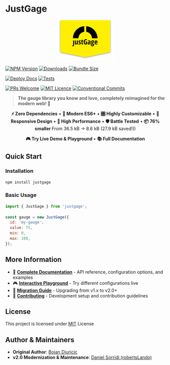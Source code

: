 # JustGage

<p align="center"><img src="docs/public/logo.png"/></p>

[![NPM Version](https://img.shields.io/npm/v/justgage.svg)](https://www.npmjs.com/package/justgage)
[![Downloads](https://img.shields.io/npm/dm/justgage.svg)](https://www.npmjs.com/package/justgage)
[![Bundle Size](https://img.shields.io/bundlephobia/minzip/justgage.svg)](https://bundlephobia.com/package/justgage)

[![Deploy Docs](https://github.com/toorshia/justgage/actions/workflows/deploy-docs.yml/badge.svg)](https://github.com/toorshia/justgage/actions/workflows/deploy-docs.yml)
[![Tests](https://img.shields.io/github/actions/workflow/status/toorshia/justgage/build.yml?label=tests)](https://github.com/toorshia/justgage/actions/workflows/ci.yml)

[![PRs Welcome](https://img.shields.io/badge/PRs-welcome-brightgreen.svg?style=flat-square)](http://makeapullrequest.com)
[![MIT Licence](https://img.shields.io/badge/License-MIT-blue.svg)](https://opensource.org/licenses/mit-license.php)
[![Conventional Commits](https://img.shields.io/badge/Conventional%20Commits-1.0.0-yellow.svg)](https://conventionalcommits.org)

> **The gauge library you know and love, completely reimagined for the modern web! 🎉**

<p align="center">
  <b>⚡ Zero Dependencies</b> &bull;
  <b>💖 Modern ES6+</b> &bull;
  <b>🎛️ Highly Customizable</b> &bull;
  <b>📱 Responsive Design</b> &bull;
  <b>🚀 High Performance</b> &bull;
  <b>🛡️ Battle Tested</b> &bull;
  <b>📦 76% smaller </b> From 36.5 kB → 8.6 kB (27.9 kB saved!))
  </p>

  <p align="center">
    <a href="https://toorshia.github.io/justgage" style="font-weight: bold; text-decoration: none;">
      🎮 Try Live Demo &amp; Playground
    </a>
    &bull;
    <a href="https://toorshia.github.io/justgage/docs" style="font-weight: bold; text-decoration: none;">
      📚 Full Documentation
    </a>
</p>

## Quick Start

### Installation

```bash
npm install justgage
```

### Basic Usage

```javascript
import { JustGage } from 'justgage';

const gauge = new JustGage({
  id: 'my-gauge',
  value: 75,
  min: 0,
  max: 100,
});
```

## More Information

- 📖 **[Complete Documentation](https://toorshia.github.io/justgage/docs)** - API reference, configuration options, and examples
- 🎮 **[Interactive Playground](https://toorshia.github.io/justgage/playground)** - Try different configurations live
- 🚀 **[Migration Guide](https://toorshia.github.io/justgage/docs#migration)** - Upgrading from v1.x to v2.0+
- 🤝 **[Contributing](CONTRIBUTING.md)** - Development setup and contribution guidelines

## License

This project is licensed under [MIT](LICENSE) License

## Author & Maintainers

- **Original Author**: [Bojan Djuricic](https://github.com/toorshia)
- **v2.0 Modernization & Maintenance**: [Daniel Sorridi (robertsLando)](https://github.com/robertsLando)
